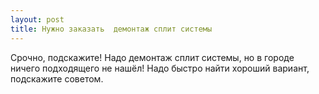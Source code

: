 ```yaml
---
layout: post 
title: Нужно заказать  демонтаж сплит системы 
--- 
```

Срочно, подскажите! Надо  демонтаж сплит системы, но в городе ничего подходящего не нашёл! Надо быстро найти хороший вариант, подскажите советом.